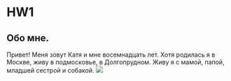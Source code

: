 # HW1

## Обо мне.

Привет! Меня зовут Катя и мне восемнадцать лет.
Хотя родилась я в Москве, живу в подмосковье, в Долгопрудном. Живу я с мамой, папой, младшей сестрой и собакой.
![](https://vk.com/photo48087220_456239217)
